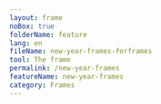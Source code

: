 ```yaml
---
layout: frame
noBox: true
folderName: feature
lang: en
fileName: new-year-frames-forframes
tool: The frame
permalink: /new-year-frames
featureName: new-year-frames
category: Frames
---
```

